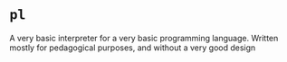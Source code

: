 # `pl`

A very basic interpreter for a very basic programming language. Written mostly
for pedagogical purposes, and without a very good design
